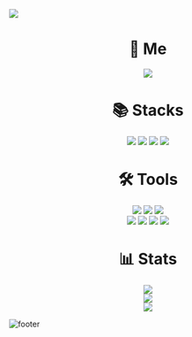 <img src="https://capsule-render.vercel.app/api?type=waving&color=gradient&customColorList=5&height=250&section=header&text=YoungSu%20Shim&fontSize=90&animation=fadeIn" />

<div align=center><h1>👤 Me </h1></div>

<div align=center>

 <a href="mailto:su84053@gmail.com"><img src="https://img.shields.io/badge/Email-000000?style=flat-square&logo=Mail.Ru&logoColor=white"/></a>
</div>

<div align=center><h1>📚 Stacks </h1></div>
<div align=center> 
  <img src="https://img.shields.io/badge/Kotlin-7F52FF?style=for-the-badge&logo=Kotlin&logoColor=white">
  <img src="https://img.shields.io/badge/Android-3DDC84?style=for-the-badge&logo=Android&logoColor=white">
  <img src="https://img.shields.io/badge/Java-996600?style=for-the-badge&logo=OpenJdk&logoColor=white">
 <img src="https://img.shields.io/badge/Git-F05032?style=for-the-badge&logo=Git&logoColor=white">
</div>
<div align=center><h1>🛠️ Tools </h1></div>
<div align=center>
 <img src="https://img.shields.io/badge/Android Studio-3DDC84?style=for-the-badge&logo=Android Studio&logoColor=white">
 <img src="https://img.shields.io/badge/GitKraken-179287?style=for-the-badge&logo=GitKraken&logoColor=white">
 <img src="https://img.shields.io/badge/GitHub-181717?style=for-the-badge&logo=GitHub&logoColor=white">
 <br>
 <img src="https://img.shields.io/badge/Linux-FCC624?style=for-the-badge&logo=Linux&logoColor=white">
 <img src="https://img.shields.io/badge/Postman-FF6C37?style=for-the-badge&logo=Postman&logoColor=white">
 <img src="https://img.shields.io/badge/Jira-0052CC?style=for-the-badge&logo=Jira&logoColor=white">
 <img src="https://img.shields.io/badge/Trello-0052CC?style=for-the-badge&logo=Trello&logoColor=white">
</div>

<div align=center><h1>📊 Stats </h1></div>
<div align=center>
 <a href="https://hits.seeyoufarm.com"><img src="https://hits.seeyoufarm.com/api/count/incr/badge.svg?url=https%3A%2F%2Fgithub.com%2Fposite&count_bg=%2379C83D&title_bg=%23555555&icon=&icon_color=%23E7E7E7&title=hits&edge_flat=false"/></a>
</div>
<div align=center>
 
  <a href=https://solved.ac/profile/posite>
    <img src="http://mazassumnida.wtf/api/v2/generate_badge?boj=posite">
  </a>
</div>
<div align=center>
  <img src="https://github-readme-stats.vercel.app/api?username=posite&bg_color=30,e96443,904e95&title_color=fff&text_color=fff">
</div>
 
![footer](https://capsule-render.vercel.app/api?type=waving&color=gradient&customColorList=5&height=150&section=footer)
